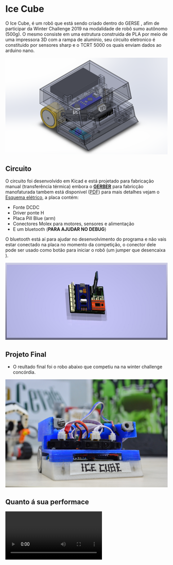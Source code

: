 # Ice Cube

O Ice Cube, é um robô que está sendo criado dentro do GERSE , afim de participar da Winter Challenge 2019 na modalidade de robô sumo autônomo (500g). O mesmo consiste em uma estrutura construida de PLA por meio de uma impressora 3D com a rampa  de aluminio, seu circuito eletronico é constituido por sensores sharp e o TCRT 5000 os quais enviam dados ao arduino nano.

![](outros/60261105_320302621995422_9203733054080679936_n_(1)-c8908fef-fb44-4726-a7ee-6ff4da8cfbdd.png)

## **Circuito**
 
O circuito foi desenvolvido em Kicad e está projetado para fabricação manual (transferência térmica) embora o **[GERBER](circuito/PCB)** para fabricção manofaturada tambem está disponivel ([PDF](circuito/PCB/PCB.pdf))   para mais detalhes vejam o [Esquema elétrico](https://github.com/gerse-ifsp-campus-guarulhos/Ice-Cube/blob/master/circuito/Documentacao/esquematico.pdf), a placa contém:
 
* Fonte DCDC
* Driver ponte H
* Placa Pill Blue (arm)
* Conectores Molex para motores, sensores e alimentação
* E um bluetooth (**PARA AJUDAR NO DEBUG**)
 
O bluetooth está aí para ajudar no desenvolvimento do programa e não vais estar conectado na placa no momento da competição, o conector dele pode ser usado como botão para iniciar o robô (um jumper que desencaixa ).




![imagem 3d da pcb](outros/pcb1.jpg)


## Projeto Final 

- O reultado final foi o robo abaixo que competiu na na winter challenge concórdia.

![](outros/icefinal.JPG)

## Quanto á sua performace

![](outros/gif.MP4)